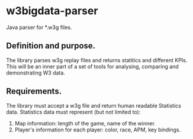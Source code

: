 # w3bigdata-parser
Java parser for *.w3g files.

## Definition and purpose.
The library parses w3g replay files and returns statitics and different KPIs. This will be an inner part of a set of tools for analysing, comparing and demonstrating W3 data. 

## Requirements.
The library must accept a w3g file and return human readable Statistics data. 
Statistics data must represent (but not limited to):
1. Map information: length of the game, name of the winner.
2. Player's information for each player: color, race, APM, key bindings.



